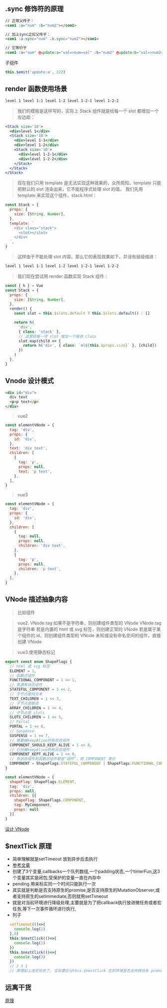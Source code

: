 <!--
 * @Author: lcz
 * @Date: 2021-12-14 09:40:52
 * @LastEditTime: 2022-03-10 11:22:32
 * @LastEditors: Please set LastEditors
 * @Description: 打开koroFileHeader查看配置 进行设置: https://github.com/OBKoro1/koro1FileHeader/wiki/%E9%85%8D%E7%BD%AE
 * @FilePath: \lcz_document\docs\questions\vue.md
-->

## .sync 修饰符的原理

```html
// 正常父传子：
<com1 :a="num" :b="num2"></com1>

// 加上sync之后父传子：
<com1 :a.sync="num" .b.sync="num2"></com1>

// 它等价于
<com1 :a="num" @update:a="val=>num=val" :b="num2" @update:b="val=>num2=val"></com1>
```

子组件

```js
this.$emit('update:a', 222)
```

## render 函数使用场景

```html
level 1 level 1-1 level 1-2 level 1-2-1 level 1-2-2
```

> 我们的模板是这样写的，实际上 Stack 组件就是给每一个 slot 都增加一个左边距：

```jsx
<Stack size='10'>
  <div>level 1</div>
  <Stack size='10'>
    <div>level 1-1</div>
    <div>level 1-2</div>
    <Stack size='10'>
      <div>level 1-2-1</div>
      <div>level 1-2-2</div>
    </Stack>
  </Stack>
</Stack>
```

> 现在我们只用 template 是无法实现这种效果的，众所周知，template 只能把默认的 slot 渲染出来，它不能程序式处理 slot 的值。
> 我们先用 template 来实现这个组件，stack.html：

```jsx
const Stack = {
  props: {
    size: [String, Number],
  },
  template: `
    <div class="stack">
      <slot></slot>
    </div>
  `,
}
```

> 这样由于不能处理 slot 内容，那么它的表现效果如下，并没有层级缩进：

```html
level 1 level 1-1 level 1-2 level 1-2-1 level 1-2-2
```

> 我们现在尝试用 render 函数实现 Stack 组件：

```jsx
const { h } = Vue
const Stack = {
  props: {
    size: [String, Number],
  },
  render() {
    const slot = this.$slots.default ? this.$slots.default() : []

    return h(
      'div',
      { class: 'stack' },
      // 这里给每一项 slot 增加一个缩进 class
      slot.map(child => {
        return h('div', { class: `ml${this.$props.size}` }, [child])
      })
    )
  },
}
```

## Vnode 设计模式

```html
<div id="div">
  div text
  <p>p text</p>
</div>
```

> vue2

```js
const elementVNode = {
  tag: 'div',
  props: {
    id: 'div',
  },
  text: 'div text',
  children: [
    {
      tag: 'p',
      props: null,
      text: 'p text',
    },
  ],
}
```

> vue3

```js
const elementVNode = {
  tag: 'div',
  props: {
    id: 'div',
  },
  children: [
    {
      tag: null,
      props: null,
      children: 'div text',
    },
    {
      tag: 'p',
      props: null,
      children: 'p text',
    },
  ],
}
```

## VNode 描述抽象内容

> 比如组件

> vue2.
> VNode.tag 如果不是字符串，则创建组件类型的 VNode
> VNode.tag 是字符串
> 若是内置的 html 或 svg 标签，则创建正常的 VNode
> 若是属于某个组件的 id，则创建组件类型的 VNode
> 未知或没有命名空间的组件，直接创建 VNode

> vue3.使用静态标记

```js
export const enum ShapeFlags {
  // html 或 svg 标签
  ELEMENT = 1,
  // 函数式组件
  FUNCTIONAL_COMPONENT = 1 << 1,
  // 普通有状态组件
  STATEFUL_COMPONENT = 1 << 2,
  // 子节点是纯文本
  TEXT_CHILDREN = 1 << 3,
  // 子节点是数组
  ARRAY_CHILDREN = 1 << 4,
  // 子节点是 slots
  SLOTS_CHILDREN = 1 << 5,
  // Portal
  PORTAL = 1 << 6,
  // Suspense
  SUSPENSE = 1 << 7,
  // 需要被keepAlive的有状态组件
  COMPONENT_SHOULD_KEEP_ALIVE = 1 << 8,
  // 已经被keepAlive的有状态组件
  COMPONENT_KEPT_ALIVE = 1 << 9,
  // 有状态组件和函数式组件都是“组件”，用 COMPONENT 表示
  COMPONENT = ShapeFlags.STATEFUL_COMPONENT | ShapeFlags.FUNCTIONAL_COMPONENT
}
```
```js
const elementVNode = {
  shapeFlag: ShapeFlags.ELEMENT,
  tag: 'div',
  props: null,
  children: [{
    shapeFlag: ShapeFlags.COMPONENT,
    tag: MyComponent,
    props: null
  }]
}
```
[设计 VNode](https://github.com/natee/build-your-own-vue-next/blob/master/course/chapter3/2.VNODE.md)

## $nextTick 原理
* 简单理解就是setTimeout 放到异步后去执行
* [参考文章](https://blog.csdn.net/frontend_frank/article/details/105942284)
* 创建了3个变量,callbacks一个队列数组,一个padding状态,一个timerFun,这3个变量其实是闭包,受保护的变量一直在内存中
* pending 用来标实同一个时间只能执行一次
* 其实就是判断是否支持原生的promise,是否支持原生的MutationObserver,或者支持原生的setImmediate,否则就用setTimeout
* 就是对当前环境进行降级处理,主要就是为了把callback执行放进微任务或者宏任务,等下一次事件循环进行执行,
* 列子
```js
  setTimeout(()=>{
    console.log(1)
  },0)
  this.$nextClick(()=>{
    console.log(2)
  })
  this.$nextClick(()=>{
    console.log(3)
  })
  // 2 3 1 
  // 原理如上进宏任务了, 实际要区分this.$nextClick 在的环境是否支持微任务 promise mutationObserver
```

## 远离干货
[原理](https://zhuanlan.zhihu.com/p/101330697)